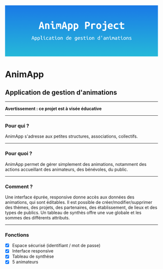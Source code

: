 ![AnimApp](https://github.com/pierremm/anim-app/blob/workInProgress/animApp.png?raw=true)

# AnimApp
## Application de gestion d'animations

---
__Avertissement : ce projet est à visée éducative__

---
### Pour qui ?
AnimApp s'adresse aux petites structures, associations, collectifs.

---
### Pour quoi ?
AnimApp permet de gérer simplement des animations, notamment des actions accueillant des animateurs, des bénévoles, du public.

---
### Comment ?
Une interface épurée, responsive donne accès aux données des animations, qui sont éditables. Il est possible de créer/modifier/supprimer des thèmes, des projets, des partenaires, des établissement, de lieux et des types de publics.
Un tableau de synthès offre une vue globale et les sommes des différents attributs.

---
### Fonctions
- [x] Espace sécurisé (identifiant / mot de passe)
- [x] Interface responsive
- [x] Tableau de synthèse
- [x] 5 animateurs